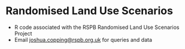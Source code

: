 # Randomised Land Use Scenarios
+ R code associated with the RSPB Randomised Land Use Scenarios Project
+ Email joshua.copping@rspb.org.uk for queries and data
